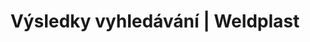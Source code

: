 ---
Filename: "vyhledavani?q=twinny+t5"
Link: "file:/Users/vinayakpatel/Downloads/www.weldplast.cz/vyhledavani%3Fq=twinny+t5"
product_name: "null"
product_id: "null"
title: "Výsledky vyhledávání | Weldplast"
product_desc: ""
product_specs: ""
product_downloads: ""
href: ""
p_desc_2: ""
accessories: ""
similar_products: ""
---